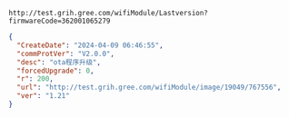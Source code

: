 `http://test.grih.gree.com/wifiModule/Lastversion?firmwareCode=362001065279`

```json
{
  "CreateDate": "2024-04-09 06:46:55",
  "commProtVer": "V2.0.0",
  "desc": "ota程序升级",
  "forcedUpgrade": 0,
  "r": 200,
  "url": "http://test.grih.gree.com/wifiModule/image/19049/767556",
  "ver": "1.21"
}
```
